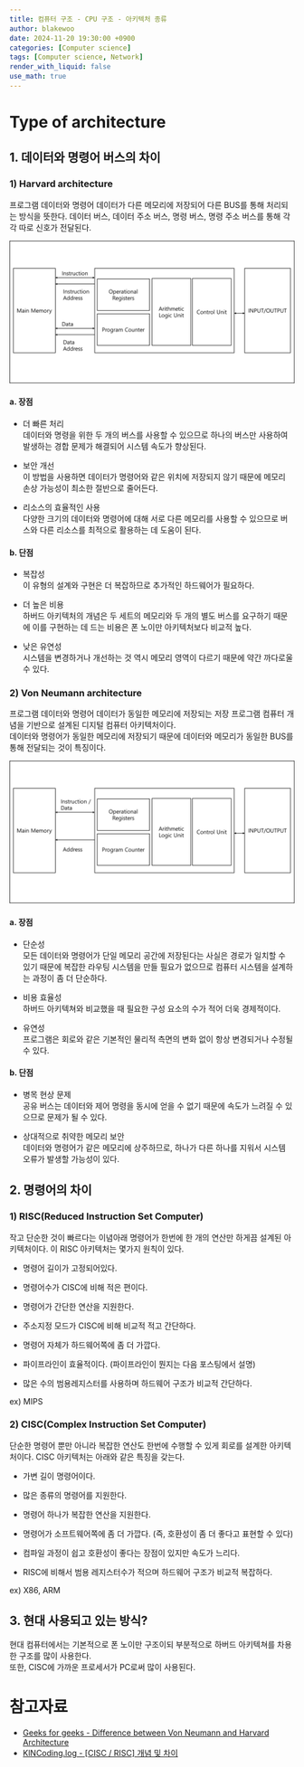 ```yaml
---
title: 컴퓨터 구조 - CPU 구조 - 아키텍처 종류
author: blakewoo
date: 2024-11-20 19:30:00 +0900
categories: [Computer science]
tags: [Computer science, Network] 
render_with_liquid: false
use_math: true
---
```


# Type of architecture

## 1. 데이터와 명령어 버스의 차이

### 1) Harvard architecture
프로그램 데이터와 명령어 데이터가 다른 메모리에 저장되어 다른 BUS를 통해 처리되는 방식을 뜻한다.
데이터 버스, 데이터 주소 버스, 명령 버스, 명령 주소 버스를 통해 각각 따로 신호가 전달된다.

![img.png](/assets/blog/cs/cpu_structure/architecture/img.png)


#### a. 장점
- 더 빠른 처리   
  데이터와 명령을 위한 두 개의 버스를 사용할 수 있으므로 하나의 버스만 사용하여 발생하는 경합 문제가 해결되어 시스템 속도가 향상된다.


- 보안 개선   
  이 방법을 사용하면 데이터가 명령어와 같은 위치에 저장되지 않기 때문에 메모리 손상 가능성이 최소한 절반으로 줄어든다.


- 리소스의 효율적인 사용   
  다양한 크기의 데이터와 명령어에 대해 서로 다른 메모리를 사용할 수 있으므로 버스와 다른 리소스를 최적으로 활용하는 데 도움이 된다.

#### b. 단점
- 복잡성    
  이 유형의 설계와 구현은 더 복잡하므로 추가적인 하드웨어가 필요하다.


- 더 높은 비용   
  하버드 아키텍처의 개념은 두 세트의 메모리와 두 개의 별도 버스를 요구하기 때문에 이를 구현하는 데 드는 비용은 폰 노이만 아키텍처보다 비교적 높다.


- 낮은 유연성   
  시스템을 변경하거나 개선하는 것 역시 메모리 영역이 다르기 때문에 약간 까다로울 수 있다.

### 2) Von Neumann architecture
프로그램 데이터와 명령어 데이터가 동일한 메모리에 저장되는 저장 프로그램 컴퓨터 개념을 기반으로 설계된
디지털 컴퓨터 아키텍처이다.   
데이터와 명령어가 동일한 메모리에 저장되기 때문에 데이터와 메모리가 동일한 BUS를 통해 전달되는 것이 특징이다.

![img_1.png](/assets/blog/cs/cpu_structure/architecture/img_1.png)

#### a. 장점
- 단순성   
  모든 데이터와 명령어가 단일 메모리 공간에 저장된다는 사실은 경로가 일치할 수 있기 때문에 복잡한 라우팅 시스템을 만들 필요가 없으므로 컴퓨터 시스템을 설계하는 과정이 좀 더 단순하다.


- 비용 효율성   
  하버드 아키텍쳐와 비교했을 때 필요한 구성 요소의 수가 적어 더욱 경제적이다.


- 유연성   
  프로그램은 회로와 같은 기본적인 물리적 측면의 변화 없이 항상 변경되거나 수정될 수 있다.

#### b. 단점
- 병목 현상 문제   
  공유 버스는 데이터와 제어 명령을 동시에 얻을 수 없기 때문에 속도가 느려질 수 있으므로 문제가 될 수 있다.


- 상대적으로 취약한 메모리 보안   
  데이터와 명령어가 같은 메모리에 상주하므로, 하나가 다른 하나를 지워서 시스템 오류가 발생할 가능성이 있다.


## 2. 명령어의 차이

### 1) RISC(Reduced Instruction Set Computer)
작고 단순한 것이 빠르다는 이념아래 명령어가 한번에 한 개의 연산만 하게끔 설계된 아키텍처이다.
이 RISC 아키텍처는 몇가지 원칙이 있다.

- 명령어 길이가 고정되어있다.
  
- 명령어수가 CISC에 비해 적은 편이다.

- 명령어가 간단한 연산을 지원한다.

- 주소지정 모드가 CISC에 비해 비교적 적고 간단하다.

- 명령어 자체가 하드웨어쪽에 좀 더 가깝다.

- 파이프라인이 효율적이다. (파이프라인이 뭔지는 다음 포스팅에서 설명)

- 많은 수의 범용레지스터를 사용하며 하드웨어 구조가 비교적 간단하다.

ex) MIPS

### 2) CISC(Complex Instruction Set Computer)
단순한 명령어 뿐만 아니라 복잡한 연산도 한번에 수행할 수 있게 회로를 설계한 아키텍처이다.
CISC 아키텍처는 아래와 같은 특징을 갖는다.

- 가변 길이 명령어이다.

- 많은 종류의 명령어를 지원한다.

- 명령어 하나가 복잡한 연산을 지원한다.

- 명령어가 소프트웨어쪽에 좀 더 가깝다. (즉, 호환성이 좀 더 좋다고 표현할 수 있다)

- 컴파일 과정이 쉽고 호환성이 좋다는 장점이 있지만 속도가 느리다.

- RISC에 비해서 범용 레지스터수가 적으며 하드웨어 구조가 비교적 복잡하다.

ex) X86, ARM


## 3. 현대 사용되고 있는 방식?
현대 컴퓨터에서는 기본적으로 폰 노이만 구조이되 부분적으로 하버드 아키텍쳐를 차용한 구조를 많이 사용한다.   
또한, CISC에 가까운 프로세서가 PC로써 많이 사용된다.


# 참고자료
- [Geeks for geeks - Difference between Von Neumann and Harvard Architecture](https://www.geeksforgeeks.org/difference-between-von-neumann-and-harvard-architecture/)
- [KlNCoding.log - [CISC / RISC] 개념 및 차이](https://velog.io/@kjw2298/CISC-RISC-%EA%B0%9C%EB%85%90-%EB%B0%8F-%EC%B0%A8%EC%9D%B4)

